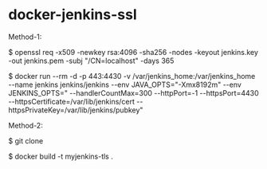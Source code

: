 # docker-jenkins-ssl

Method-1:

$ openssl req -x509 -newkey rsa:4096 -sha256 -nodes -keyout jenkins.key -out jenkins.pem -subj "/CN=localhost" -days 365

$ docker run --rm -d -p 443:4430 -v /var/jenkins_home:/var/jenkins_home --name jenkins jenkins/jenkins --env JAVA_OPTS="-Xmx8192m" --env JENKINS_OPTS=" --handlerCountMax=300 --httpPort=-1 --httpsPort=4430 --httpsCertificate=/var/lib/jenkins/cert --httpsPrivateKey=/var/lib/jenkins/pubkey"

Method-2:

$ git clone <repo>

$ docker build -t myjenkins-tls .
